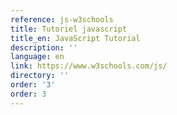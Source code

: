 ```yaml
---
reference: js-w3schools
title: Tutoriel javascript
title_en: JavaScript Tutorial
description: ''
language: en
link: https://www.w3schools.com/js/
directory: ''
order: '3'
order: 3
---
```

